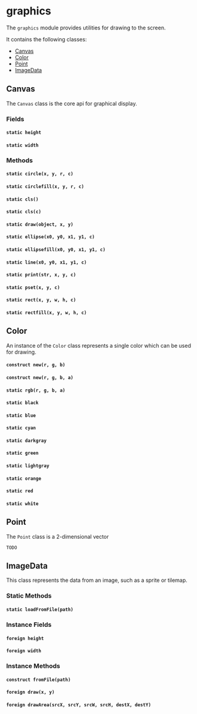 graphics
=============

The `graphics` module provides utilities for drawing to the screen.

It contains the following classes:

* [Canvas](#canvas)
* [Color](#color)
* [Point](#point)
* [ImageData](#imagedata)

## Canvas

The `Canvas` class is the core api for graphical display.

### Fields
#### `static height` 
#### `static width`

### Methods
#### `static circle(x, y, r, c) `
#### `static circlefill(x, y, r, c) `
#### `static cls() `
#### `static cls(c) `
#### `static draw(object, x, y) `
#### `static ellipse(x0, y0, x1, y1, c) `
#### `static ellipsefill(x0, y0, x1, y1, c) `
#### `static line(x0, y0, x1, y1, c) `
#### `static print(str, x, y, c) `
#### `static pset(x, y, c) `
#### `static rect(x, y, w, h, c) `
#### `static rectfill(x, y, w, h, c) `

## Color

An instance of the `Color` class represents a single color which can be used for drawing.

#### `construct new(r, g, b)`
#### `construct new(r, g, b, a)`
#### `static rgb(r, g, b, a)`
#### `static black`
#### `static blue`
#### `static cyan`
#### `static darkgray`
#### `static green`
#### `static lightgray`
#### `static orange`
#### `static red`
#### `static white`

## Point

The `Point` class is a 2-dimensional vector

`TODO`

## ImageData

This class represents the data from an image, such as a sprite or tilemap.

### Static Methods
#### `static loadFromFile(path)`

### Instance Fields
#### `foreign height`
#### `foreign width`

### Instance Methods
#### `construct fromFile(path)`
#### `foreign draw(x, y)`
#### `foreign drawArea(srcX, srcY, srcW, srcH, destX, destY)`
